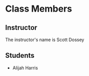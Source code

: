 # Class Members

## Instructor

The instructor's name is Scott Dossey

## Students

* Alijah Harris

